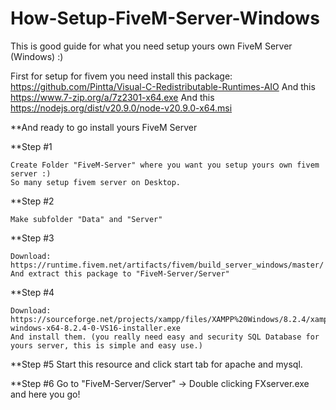 # How-Setup-FiveM-Server-Windows
This is good guide for what you need setup yours own FiveM Server (Windows) :)


First for setup for fivem you need install this package:
https://github.com/Pintta/Visual-C-Redistributable-Runtimes-AIO
And this
https://www.7-zip.org/a/7z2301-x64.exe
And this
https://nodejs.org/dist/v20.9.0/node-v20.9.0-x64.msi

**And ready to go install yours FiveM Server

**Step #1
```
Create Folder "FiveM-Server" where you want you setup yours own fivem server :)
So many setup fivem server on Desktop.
```
**Step #2
```
Make subfolder "Data" and "Server"
```
**Step #3
```
Download: https://runtime.fivem.net/artifacts/fivem/build_server_windows/master/
And extract this package to "FiveM-Server/Server"
```

**Step #4
```
Download: https://sourceforge.net/projects/xampp/files/XAMPP%20Windows/8.2.4/xampp-windows-x64-8.2.4-0-VS16-installer.exe
And install them. (you really need easy and security SQL Database for yours server, this is simple and easy use.)
```

**Step #5
Start this resource and click start tab for apache and mysql.

**Step #6
Go to "FiveM-Server/Server" -> Double clicking FXserver.exe and here you go!
